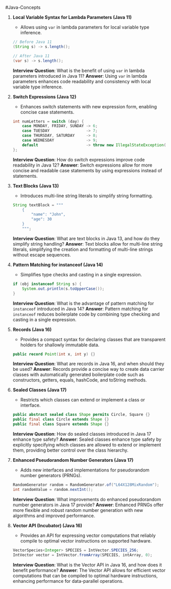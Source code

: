 #Java-Concepts 

1. **Local Variable Syntax for Lambda Parameters (Java 11)**
    
    - Allows using `var` in lambda parameters for local variable type inference.
    
    ```java
    // Before Java 11
    (String s) -> s.length();
    
    // After Java 11
    (var s) -> s.length();
    
    ```
    
    **Interview Question**: What is the benefit of using `var` in lambda parameters introduced in Java 11? **Answer**: Using `var` in lambda parameters enhances code readability and consistency with local variable type inference.
    
2. **Switch Expressions (Java 12)**
    
    - Enhances switch statements with new expression form, enabling concise case statements.
    
    ```java
    int numLetters = switch (day) {
        case MONDAY, FRIDAY, SUNDAY -> 6;
        case TUESDAY                -> 7;
        case THURSDAY, SATURDAY     -> 8;
        case WEDNESDAY              -> 9;
        default                     -> throw new IllegalStateException("Invalid day: " + day);
    };
    
    ```
    
    **Interview Question**: How do switch expressions improve code readability in Java 12? **Answer**: Switch expressions allow for more concise and readable case statements by using expressions instead of statements.
    
3. **Text Blocks (Java 13)**
    
    - Introduces multi-line string literals to simplify string formatting.
    
    ```java
    String textBlock = """
        {
            "name": "John",
            "age": 30
        }
        """;
    
    ```
    
    **Interview Question**: What are text blocks in Java 13, and how do they simplify string handling? **Answer**: Text blocks allow for multi-line string literals, simplifying the creation and formatting of multi-line strings without escape sequences.
    
4. **Pattern Matching for instanceof (Java 14)**
    
    - Simplifies type checks and casting in a single expression.
    
    ```java
    if (obj instanceof String s) {
        System.out.println(s.toUpperCase());
    }
    
    ```
    
    **Interview Question**: What is the advantage of pattern matching for `instanceof` introduced in Java 14? **Answer**: Pattern matching for `instanceof` reduces boilerplate code by combining type checking and casting in a single expression.
    
5. **Records (Java 16)**
    
    - Provides a compact syntax for declaring classes that are transparent holders for shallowly immutable data.
    
    ```java
    public record Point(int x, int y) {}
    
    ```
    
    **Interview Question**: What are records in Java 16, and when should they be used? **Answer**: Records provide a concise way to create data carrier classes with automatically generated boilerplate code such as constructors, getters, equals, hashCode, and toString methods.
    
6. **Sealed Classes (Java 17)**
    
    - Restricts which classes can extend or implement a class or interface.
    
    ```java
    public abstract sealed class Shape permits Circle, Square {}
    public final class Circle extends Shape {}
    public final class Square extends Shape {}
    
    ```
    
    **Interview Question**: How do sealed classes introduced in Java 17 enhance type safety? **Answer**: Sealed classes enhance type safety by explicitly specifying which classes are allowed to extend or implement them, providing better control over the class hierarchy.
    
7. **Enhanced Pseudorandom Number Generators (Java 17)**
    
    - Adds new interfaces and implementations for pseudorandom number generators (PRNGs).
    
    ```java
    RandomGenerator random = RandomGenerator.of("L64X128MixRandom");
    int randomValue = random.nextInt();
    
    ```
    
    **Interview Question**: What improvements do enhanced pseudorandom number generators in Java 17 provide? **Answer**: Enhanced PRNGs offer more flexible and robust random number generation with new algorithms and improved performance.
    
8. **Vector API (Incubator) (Java 16)**
    
    - Provides an API for expressing vector computations that reliably compile to optimal vector instructions on supported hardware.
    
    ```java
    VectorSpecies<Integer> SPECIES = IntVector.SPECIES_256;
    IntVector vector = IntVector.fromArray(SPECIES, intArray, 0);
    
    ```
    
    **Interview Question**: What is the Vector API in Java 16, and how does it benefit performance? **Answer**: The Vector API allows for efficient vector computations that can be compiled to optimal hardware instructions, enhancing performance for data-parallel operations.
